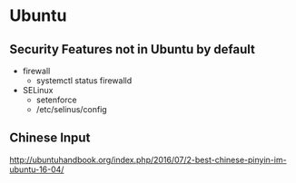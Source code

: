 # Ubuntu
## Security Features not in Ubuntu by default
* firewall
  * systemctl status firewalld
* SELinux
  * setenforce
  * /etc/selinus/config

## Chinese Input
http://ubuntuhandbook.org/index.php/2016/07/2-best-chinese-pinyin-im-ubuntu-16-04/
